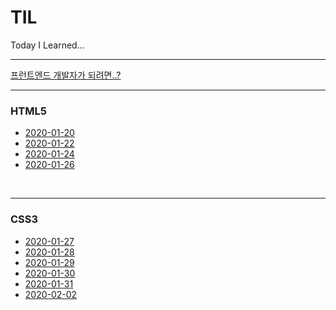 # TIL
Today I Learned...

-----------

[프런트엔드 개발자가 되려면..?](https://github.com/cjdtjr6rl/TIL/blob/master/프런트엔드개발자.md)

-------------

### HTML5

* [2020-01-20](https://github.com/cjdtjr6rl/TIL/blob/master/HTML5/20200120.md)
* [2020-01-22](https://github.com/cjdtjr6rl/TIL/blob/master/HTML5/20200122.md)
* [2020-01-24](https://github.com/cjdtjr6rl/TIL/blob/master/HTML5/20200124.md)
* [2020-01-26](https://github.com/cjdtjr6rl/TIL/blob/master/HTML5/20200126.md)

<br/>

-------------

### CSS3

- [2020-01-27](https://github.com/cjdtjr6rl/TIL/blob/master/CSS3/20200127.md)
- [2020-01-28](https://github.com/cjdtjr6rl/TIL/blob/master/CSS3/20200128.md)
- [2020-01-29](https://github.com/cjdtjr6rl/TIL/blob/master/CSS3/20200129.md)
- [2020-01-30](https://github.com/cjdtjr6rl/TIL/blob/master/CSS3/20200130.md)
- [2020-01-31](https://github.com/cjdtjr6rl/TIL/blob/master/CSS3/20200131.md)
- [2020-02-02](https://github.com/cjdtjr6rl/TIL/blob/master/CSS3/20200202.md)
